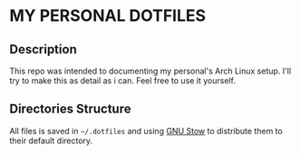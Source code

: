 # MY PERSONAL DOTFILES

## Description

This repo was intended to documenting my personal's Arch Linux setup.
I'll try to make this as detail as i can.
Feel free to use it yourself.

## Directories Structure

All files is saved in `~/.dotfiles` and using [GNU Stow](https://www.gnu.org/software/stow/) to distribute them to their default directory.
